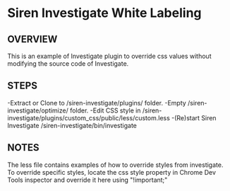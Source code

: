 # Siren Investigate White Labeling

## OVERVIEW
This is an example of Investigate plugin to override css values without modifying the source code of Investigate.

## STEPS
-Extract or Clone to /siren-investigate/plugins/ folder.
-Empty /siren-investigate/optimize/ folder.
-Edit CSS style in /siren-investigate/plugins/custom_css/public/less/custom.less
-(Re)start Siren Investigate /siren-investigate/bin/investigate

## NOTES
The less file contains examples of how to override styles from investigate. 
To override specific styles, locate the css style property in Chrome Dev Tools inspector and override it here using  "!important;"


